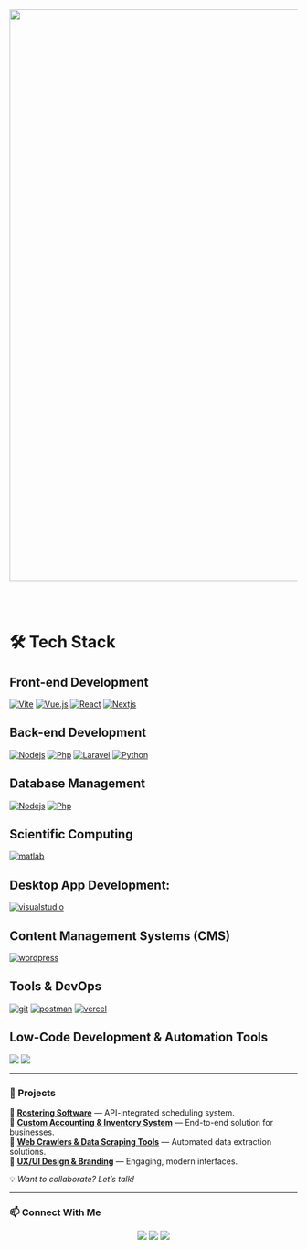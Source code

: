 <img src="https://user-images.githubusercontent.com/74038190/225813708-98b745f2-7d22-48cf-9150-083f1b00d6c9.gif" width="1000">

<br><br>


# 🛠️ Tech Stack

## Front-end Development  
<p align="center">
  
[![Vite](https://skillicons.dev/icons?i=vite&theme=dark)](https://skillicons.dev)
[![Vue.js](https://skillicons.dev/icons?i=vue&theme=dark)](https://skillicons.dev)
[![React](https://skillicons.dev/icons?i=react&theme=dark)](https://skillicons.dev)
[![Nextjs](https://skillicons.dev/icons?i=nextjs&theme=dark)](https://skillicons.dev)

</p>

## Back-end Development  
<p align="center">

  [![Nodejs](https://skillicons.dev/icons?i=nodejs&theme=dark)](https://skillicons.dev)
  [![Php](https://skillicons.dev/icons?i=php&theme=dark)](https://skillicons.dev)
  [![Laravel](https://skillicons.dev/icons?i=laravel&theme=dark)](https://skillicons.dev)
  [![Python](https://skillicons.dev/icons?i=py&theme=dark)](https://skillicons.dev)

</p>

## Database Management  
<p align="center">
    
  [![Nodejs](https://skillicons.dev/icons?i=mysql&theme=dark)](https://skillicons.dev)
  [![Php](https://skillicons.dev/icons?i=sqlite&theme=dark)](https://skillicons.dev)
  
</p>

## Scientific Computing  
<p align="center">

   [![matlab](https://skillicons.dev/icons?i=matlab&theme=dark)](https://skillicons.dev)
  
</p>

## Desktop App Development:
<p align="center">

  [![visualstudio](https://skillicons.dev/icons?i=visualstudio&theme=dark)](https://skillicons.dev)

</p>

## Content Management Systems (CMS)  
<p align="center">

   [![wordpress](https://skillicons.dev/icons?i=wordpress&theme=dark)](https://skillicons.dev)
   

</p>

## Tools & DevOps  
<p align="center">

  [![git](https://skillicons.dev/icons?i=git&theme=dark)](https://skillicons.dev)
   [![postman](https://skillicons.dev/icons?i=postman&theme=dark)](https://skillicons.dev)
   [![vercel](https://skillicons.dev/icons?i=vercel&theme=dark)](https://skillicons.dev)

</p>

## Low-Code Development & Automation Tools  
<p align="left">

  <img src="https://img.shields.io/badge/Power_Automate-0081CB?style=for-the-badge&logo=microsoft-power-automate&logoColor=white" />
  <img src="https://img.shields.io/badge/Power_Apps-0061F2?style=for-the-badge&logo=microsoft-powerapps&logoColor=white" />
</p>


---

### 🚀 Projects

📌 **[Rostering Software](#)** — API-integrated scheduling system.  
📌 **[Custom Accounting & Inventory System](#)** — End-to-end solution for businesses.  
📌 **[Web Crawlers & Data Scraping Tools](#)** — Automated data extraction solutions.  
📌 **[UX/UI Design & Branding](#)** — Engaging, modern interfaces.  

💡 *Want to collaborate? Let’s talk!*  

---


### 📫 Connect With Me

<p align="center">
  <a href="https://www.instagram.com/jepoooyy_/"><img src="https://img.shields.io/badge/Instagram-E4405F?style=for-the-badge&logo=instagram&logoColor=white" /></a>
  <a href="https://www.linkedin.com/in/jeffrey-lucero-7b8224127/"><img src="https://img.shields.io/badge/LinkedIn-0077B5?style=for-the-badge&logo=linkedin&logoColor=white" /></a>
  <a href="https://github.com/jeffrey-lucero"><img src="https://img.shields.io/badge/GitHub-181717?style=for-the-badge&logo=github&logoColor=white" /></a>
</p>


